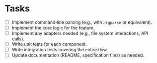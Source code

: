 # Tasks

- [ ] Implement command‑line parsing (e.g., with `argparse` or equivalent).
- [ ] Implement the core logic for the feature.
- [ ] Implement any adapters needed (e.g., file system interactions, API calls).
- [ ] Write unit tests for each component.
- [ ] Write integration tests covering the entire flow.
- [ ] Update documentation (README, specification files) as needed.
